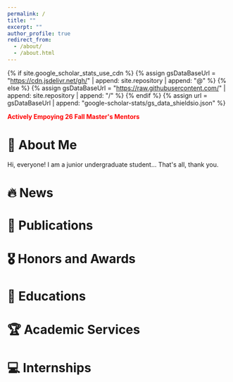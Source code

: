 ```yaml
---
permalink: /
title: ""
excerpt: ""
author_profile: true
redirect_from: 
  - /about/
  - /about.html
---
```


{% if site.google_scholar_stats_use_cdn %}
{% assign gsDataBaseUrl = "https://cdn.jsdelivr.net/gh/" | append: site.repository | append: "@" %}
{% else %}
{% assign gsDataBaseUrl = "https://raw.githubusercontent.com/" | append: site.repository | append: "/" %}
{% endif %}
{% assign url = gsDataBaseUrl | append: "google-scholar-stats/gs_data_shieldsio.json" %}

<span class='anchor' id='about-me'></span>
<span style="color:red; font-size: 100%">**Actively Empoying 26 Fall Master's Mentors**</span>

# 👋 About Me

Hi, everyone! I am a junior undergraduate student... That's all, thank you.


# 🔥 News

# 📝 Publications 

# 🎖 Honors and Awards

# 📖 Educations

# 🏆 Academic Services

# 💻 Internships
